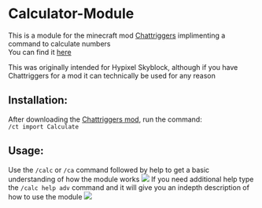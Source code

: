 # Calculator-Module
This is a module for the minecraft mod <a href="https://www.chattriggers.com" title="Chattriggers website">Chattriggers</a> implimenting a command to calculate numbers <br />
You can find it <a href="https://www.chattriggers.com/modules/v/Calculate">here</a>

This was originally intended for Hypixel Skyblock, although if you have Chattriggers for a mod it can technically be used for any reason
<h2>Installation:</h2>
After downloading the <a href="https://www.chattriggers.com/#download" title="Download the Chattriggers mod">Chattriggers mod</a>, run the command: <br />
<code>/ct import Calculate</code>

<h2>Usage:</h2>
Use the <code>/calc</code> or <code>/ca</code> command followed by help to get a basic understanding of how the module works
<img src="https://i.imgur.com/9w4vAwM.jpg" />
If you need additional help type the <code>/calc help adv</code> command and it will give you an indepth description of how to use the module
<img src="https://i.imgur.com/gFLrhaN.jpg" />
